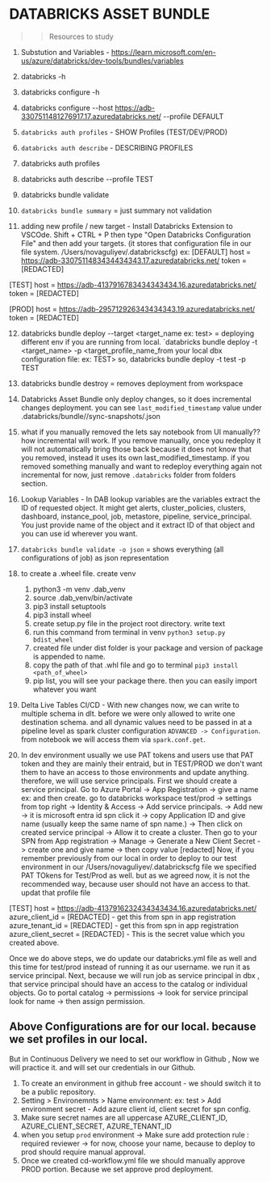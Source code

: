 # DATABRICKS ASSET BUNDLE

>> Resources to study
1. Substution and Variables - https://learn.microsoft.com/en-us/azure/databricks/dev-tools/bundles/variables


1.  databricks -h
2.  databricks configure -h
3.  databricks configure --host https://adb-3307511481276917.17.azuredatabricks.net/ --profile DEFAULT
4.  `databricks auth profiles` - SHOW Profiles (TEST/DEV/PROD)
6.  `databricks auth describe` - DESCRIBING PROFILES
7.  databricks auth profiles
8.  databricks auth describe --profile TEST
9. databricks bundle validate
10. `databricks bundle summary` = just summary not validation
11. adding new profile / new target - Install Databricks Extension to VSCOde. Shift + CTRL + P then type "Open Databricks Configuration File" and then add your targets. (it stores that configuration file in our file system. /Users/novaguliyev/.databrickscfg)  ex:
[DEFAULT]
host  = https://adb-3307511483434434343.17.azuredatabricks.net/
token = [REDACTED]

[TEST]
host = https://adb-4137916783434343434.16.azuredatabricks.net/
token = [REDACTED]

[PROD]
host = https://adb-295712926343434343.19.azuredatabricks.net/
token = [REDACTED] 

12. databricks bundle deploy --target <target_name ex: test> = deploying different env
    if you are running from local. `databricks bundle deploy -t <target_name> -p <target_profile_name_from your local dbx configuration file: ex:  TEST>
    so, databricks bundle deploy -t test -p TEST
13. databricks bundle destroy = removes deployment from workspace
14. Databricks Asset Bundle only deploy changes, so it does incremental changes deployment. 
    you can see `last_modified_timestamp` value under .databricks/bundle/<env>/sync-snapshots/<sometext>.json

15. what if you manually removed the lets say notebook from UI manually?? how incremental will work. If you remove manually, once you redeploy it will not automatically bring those back because it does not know that you removed, instead it uses its own last_modified_timestamp. 
if you removed something manually and want to redeploy everything again not incremental for now, just remove  `.databricks` folder from folders section.
16. Lookup Variables - In DAB lookup variables are the variables extract the ID of requested object. It might get alerts, cluster_policies, clusters, dashboard, instance_pool, job, metastore, pipeline, service_principal. You just provide name of the object and it extract ID of that object and you can use id wherever you want. 
17. `databricks bundle validate -o json` = shows everything (all configurations of job) as json representation
18. to create a .wheel file. create venv 
    1. python3 -m venv .dab_venv 
    2. source .dab_venv/bin/activate
    3. pip3 install setuptools
    4. pip3 install wheel
    5. create setup.py file in the project root directory. write text 
    6. run this command from terminal in venv `python3 setup.py bdist_wheel`
    7. created file under dist folder is your package and version of package is appended to name.
    8. copy the path of that .whl file and go to terminal `pip3 install <path_of_wheel>`
    9. pip list, you will see your package there. then you can easily import whatever you want
19. Delta Live Tables CI/CD - With new changes now, we can write to multiple schema in dlt. before we were only allowed to write one destination schema. and all dynamic values need to be passed in at a pipeline level as spark cluster configuration `ADVANCED -> Configuration`. from notebook we will access them via `spark.conf.get`.
11. In dev environment usually we use PAT tokens and users use that PAT token and they are mainly their entraid, but in TEST/PROD we don't want them to have an access to those environments and update anything. therefore, we will use service principals. First we should create a service principal. 
Go to Azure Portal -> App Registration -> give a name ex: <sp-databricks-prod-eus2> and then create. 
go to databricks workspace test/prod -> settings from top right -> Identity & Access -> Add service principals. -> Add new -> it is microsoft entra id spn click it -> copy Application ID and give name (usually keep the same name of spn name.) -> Then click on created service principal -> Allow it to create a cluster.
Then go to your SPN from App registration -> Manage -> Generate a New Client Secret -> create one and give name -> then copy value [redacted] 
Now, if you remember previously from our local in order to deploy to our test environment in our 
/Users/novaguliyev/.databrickscfg file we specified PAT TOkens for Test/Prod as well. but as we agreed now, it is not the recommended way, because user should not have an access to that. 
updat that profile file

[TEST]
host = https://adb-4137916232434343434.16.azuredatabricks.net/
azure_client_id = [REDACTED] - get this from spn in app registration
azure_tenant_id = [REDACTED] - get this from spn in app registration
azure_client_secret = [REDACTED] - This is the secret value which you created above.

Once we do above steps, we do update our databricks.yml file as well and this time for test/prod instead of running it as our username. we run it as service principal. 
Next, because we will run job as service principal in dbx , that service principal should have an access to the catalog or individual objects. Go to portal catalog -> permissions -> look for service principal look for name -> then assign permission.



## Above Configurations are for our local. because we set profiles in our local. 
But in Continuous Delivery we need to set our workflow in Github , Now we will practice it. and will set our credentials in our Github. 
1. To create an environment in github free account - we should switch it to be a public repository.
2. Setting > Environemnts > Name environment: ex: test > Add environment secret - Add azure client id, client secret for spn config.
3. Make sure secret names are all uppercase AZURE_CLIENT_ID, AZURE_CLIENT_SECRET, AZURE_TENANT_ID
4. when you setup `prod` environment -> Make sure add protection rule : required reviewer -> for now, choose your name, because to deploy to prod should require manual approval.
5. Once we created cd-workflow.yml file we should manually approve PROD portion. Because we set approve prod deployment.

